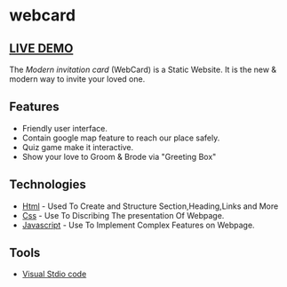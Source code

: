# webcard

## <a href=""> LIVE DEMO</a>

The *Modern invitation card* (WebCard) is a Static Website. It is the new & modern way to invite your loved one.
## Features
- Friendly user interface.
- Contain google map feature to reach our place safely.
- Quiz game make it interactive.
- Show your love to Groom & Brode via "Greeting Box" 


## Technologies
- [Html](https://www.w3schools.com/html/) - Used To Create and Structure Section,Heading,Links and More
- [Css](https://www.w3schools.com/css/) - Use To Discribing The presentation Of Webpage.
- [Javascript](https://www.w3schools.com/js/) - Use To Implement Complex Features on Webpage.


## Tools
- [Visual Stdio code](https://code.visualstudio.com/download)
